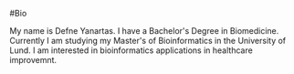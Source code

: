 #Bio

My name is Defne Yanartas. I have a Bachelor's Degree in Biomedicine. Currently I am studying my Master's of Bioinformatics in the University of Lund. I am interested in bioinformatics applications in healthcare improvemnt. 

